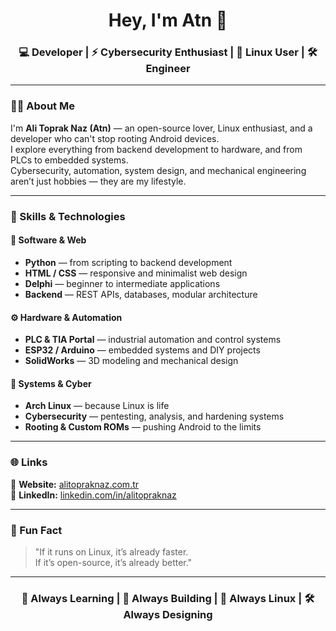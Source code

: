 <!-- 🌙 Atn / Ali Topraknaz - GitHub Profile README -->

<h1 align="center">Hey, I'm Atn 👋</h1>
<h3 align="center">💻 Developer | ⚡ Cybersecurity Enthusiast | 🐧 Linux User | 🛠️ Engineer</h3>

---

### 👨‍💻 About Me

I'm **Ali Toprak Naz (Atn)** — an open-source lover, Linux enthusiast, and a developer who can't stop rooting Android devices.  
I explore everything from backend development to hardware, and from PLCs to embedded systems.  
Cybersecurity, automation, system design, and mechanical engineering aren’t just hobbies — they are my lifestyle.  

---

### 🧠 Skills & Technologies

#### 🐍 Software & Web
- **Python** — from scripting to backend development  
- **HTML / CSS** — responsive and minimalist web design
- **Delphi** — beginner to intermediate applications 
- **Backend** — REST APIs, databases, modular architecture  

#### ⚙️ Hardware & Automation
- **PLC & TIA Portal** — industrial automation and control systems   
- **ESP32 / Arduino** — embedded systems and DIY projects  
- **SolidWorks** — 3D modeling and mechanical design  

#### 🐧 Systems & Cyber
- **Arch Linux** — because Linux is life  
- **Cybersecurity** — pentesting, analysis, and hardening systems  
- **Rooting & Custom ROMs** — pushing Android to the limits  

---

### 🌐 Links

🔗 **Website:** [alitopraknaz.com.tr](https://alitopraknaz.com.tr)  
💼 **LinkedIn:** [linkedin.com/in/alitopraknaz](https://www.linkedin.com/in/alitopraknaz?originalSubdomain=tr)  

---

### 🧩 Fun Fact
> "If it runs on Linux, it’s already faster.  
>  If it’s open-source, it’s already better."

---

<h3 align="center">🦾 Always Learning | 🚀 Always Building | 🐧 Always Linux | 🛠️ Always Designing</h3>
